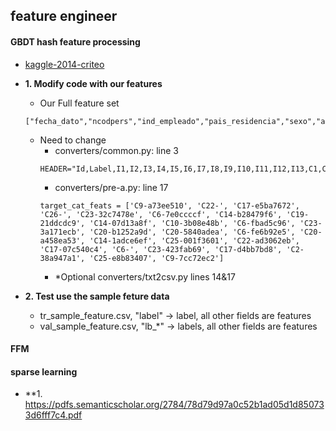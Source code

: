 ## feature engineer
#### GBDT hash feature processing
- [kaggle-2014-criteo](https://github.com/guestwalk/kaggle-2014-criteo/tree/7f19bce9ad46670a9b80f37c951aab10621a2b85)
- **1. Modify code with our features**
	- Our Full feature set
	```
	["fecha_dato","ncodpers","ind_empleado","pais_residencia","sexo","age","fecha_alta","ind_nuevo","antiguedad","indrel","ult_fec_cli_1t","indrel_1mes","tiprel_1mes","indresi","indext","conyuemp","canal_entrada","indfall","tipodom","cod_prov","nomprov","ind_actividad_cliente","renta","segmento","ind_ahor_fin_ult1","ind_aval_fin_ult1","ind_cco_fin_ult1","ind_cder_fin_ult1","ind_cno_fin_ult1","ind_ctju_fin_ult1","ind_ctma_fin_ult1","ind_ctop_fin_ult1","ind_ctpp_fin_ult1","ind_deco_fin_ult1","ind_deme_fin_ult1","ind_dela_fin_ult1","ind_ecue_fin_ult1","ind_fond_fin_ult1","ind_hip_fin_ult1","ind_plan_fin_ult1","ind_pres_fin_ult1","ind_reca_fin_ult1","ind_tjcr_fin_ult1","ind_valo_fin_ult1","ind_viv_fin_ult1","ind_nomina_ult1","ind_nom_pens_ult1","ind_recibo_ult1"]

	```
	- Need to change
		- converters/common.py: line 3 
		```
		HEADER="Id,Label,I1,I2,I3,I4,I5,I6,I7,I8,I9,I10,I11,I12,I13,C1,C2,C3,C4,C5,C6,C7,C8,C9,C10,C11,C12,C13,C14,C15,C16,C17,C18,C19,C20,C21,C22,C23,C24,C25,C26"
		```
		- converters/pre-a.py: line 17
		```
		target_cat_feats = ['C9-a73ee510', 'C22-', 'C17-e5ba7672', 'C26-', 'C23-32c7478e', 'C6-7e0ccccf', 'C14-b28479f6', 'C19-21ddcdc9', 'C14-07d13a8f', 'C10-3b08e48b', 'C6-fbad5c96', 'C23-3a171ecb', 'C20-b1252a9d', 'C20-5840adea', 'C6-fe6b92e5', 'C20-a458ea53', 'C14-1adce6ef', 'C25-001f3601', 'C22-ad3062eb', 'C17-07c540c4', 'C6-', 'C23-423fab69', 'C17-d4bb7bd8', 'C2-38a947a1', 'C25-e8b83407', 'C9-7cc72ec2']
		```
		- *Optional converters/txt2csv.py lines 14&17
		
- **2. Test use the sample feture data**
	- tr_sample_feature.csv, "label" -> label, all other fields are features
	- val_sample_feature.csv, "lb_*" -> labels, all other fields are features
		
#### FFM

#### sparse learning

- **1.  https://pdfs.semanticscholar.org/2784/78d79d97a0c52b1ad05d1d850733d6fff7c4.pdf
